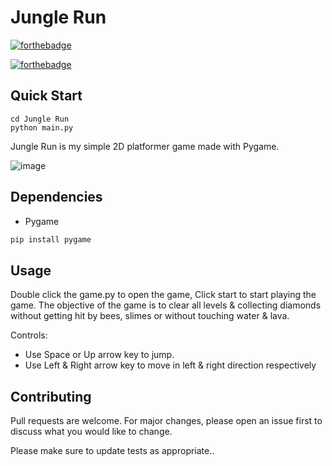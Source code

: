 # Jungle Run

[![forthebadge](https://forthebadge.com/images/badges/made-with-reason.svg)](https://forthebadge.com)

[![forthebadge](https://forthebadge.com/images/badges/made-with-python.svg)](https://forthebadge.com)

## Quick Start

```
cd Jungle Run
python main.py
```

Jungle Run is my simple 2D platformer game made with Pygame.

![image](https://user-images.githubusercontent.com/72703981/147840340-88fb6577-32e0-4986-936e-c2dc52a65bdc.png)


## Dependencies
* Pygame

```bash
pip install pygame
```

## Usage

Double click the game.py to open the game, Click start to start playing the game. The objective of the game is to clear all levels & collecting diamonds without getting hit by bees, slimes or without touching water & lava.

Controls:
* Use Space or Up arrow key to jump.
* Use Left & Right arrow key to move in left & right direction respectively


## Contributing
Pull requests are welcome. For major changes, please open an issue first to discuss what you would like to change.

Please make sure to update tests as appropriate..

